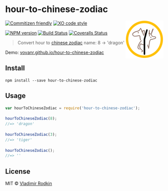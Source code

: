 # hour-to-chinese-zodiac

<img align="right" width="120" height="120"
     src="./logo.svg" alt="Hour to Chinese zodiac logo">

[![Commitizen friendly][commitizen-image]][commitizen-url]
[![XO code style][codestyle-image]][codestyle-url]

[![NPM version][npm-image]][npm-url]
[![Build Status][build-image]][build-url]
[![Coveralls Status][coveralls-image]][coveralls-url]

> Convert hour to [chinese zodiac][wiki-chinese-zodiac] name: 8 → 'dragon'

Demo: [vovanr.github.io/hour-to-chinese-zodiac][demo]

## Install

```shell
npm install --save hour-to-chinese-zodiac
```

## Usage

```js
var hourToChineseZodiac = require('hour-to-chinese-zodiac');

hourToChineseZodiac(8);
//=> 'dragon'

hourToChineseZodiac(3);
//=> 'tiger'

hourToChineseZodiac();
//=> ''
```

## License
MIT © [Vladimir Rodkin](https://github.com/VovanR)

[wiki-chinese-zodiac]: https://en.wikipedia.org/wiki/Chinese_zodiac#Hours
[demo]: https://vovanr.github.io/hour-to-chinese-zodiac

[commitizen-url]: https://commitizen.github.io/cz-cli/
[commitizen-image]: https://img.shields.io/badge/commitizen-friendly-brightgreen.svg?style=flat-square

[codestyle-url]: https://github.com/xojs/xo
[codestyle-image]: https://img.shields.io/badge/code_style-XO-5ed9c7.svg?style=flat-square

[npm-url]: https://npmjs.org/package/hour-to-chinese-zodiac
[npm-image]: https://img.shields.io/npm/v/hour-to-chinese-zodiac.svg?style=flat-square

[build-url]: https://github.com/VovanR/hour-to-chinese-zodiac/actions?query=workflow%3A%22Tests%22
[build-image]: https://img.shields.io/github/workflow/status/VovanR/hour-to-chinese-zodiac/Tests?style=flat-square

[coveralls-url]: https://coveralls.io/r/VovanR/hour-to-chinese-zodiac
[coveralls-image]: https://img.shields.io/coveralls/VovanR/hour-to-chinese-zodiac.svg?style=flat-square
